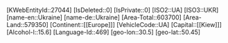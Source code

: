 ﻿---
location: [50.45,30.5]
type: Country
tags: [geo/Country]
---
[KWebEntityId::27044]
[IsDeleted::0]
[IsPrivate::0]
[ISO2::UA]
[ISO3::UKR]
[name-en::Ukraine]
[name-de::Ukraine]
[Area-Total::603700]
[Area-Land::579350]
[Continent::[[Europe]]]
[VehicleCode::UA]
[Capital::[[Kiew]]]
[Alcohol-l::15.6]
[Language-Id::469]
[geo-lon::30.5]
[geo-lat::50.45]

